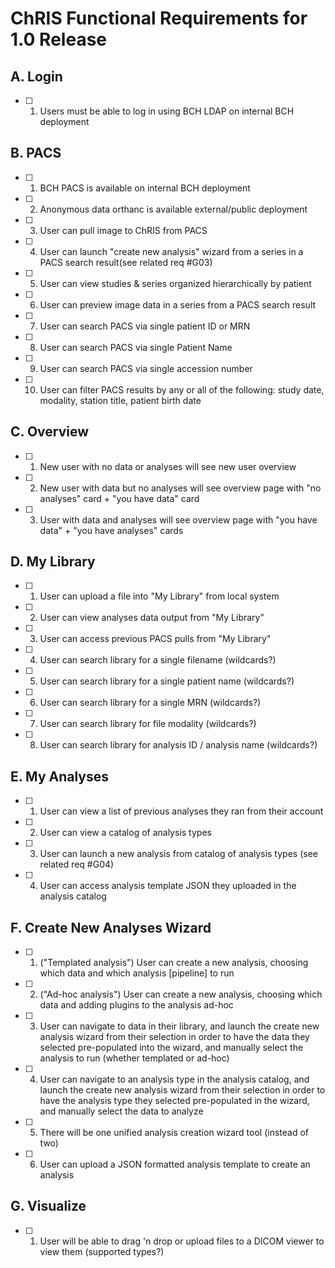 # ChRIS Functional Requirements for 1.0 Release

## A. Login
- [ ] 01. Users must be able to log in using BCH LDAP on internal BCH deployment

## B. PACS
- [ ] 01. BCH PACS is available on internal BCH deployment
- [ ] 02. Anonymous data orthanc is available external/public deployment
- [ ] 03. User can pull image to ChRIS from PACS
- [ ] 04. User can launch "create new analysis" wizard from a series in a PACS search result(see related req #G03)
- [ ] 05. User can view studies & series organized hierarchically by patient
- [ ] 06. User can preview image data in a series from a PACS search result
- [ ] 07. User can search PACS via single patient ID or MRN
- [ ] 08. User can search PACS via single Patient Name
- [ ] 09. User can search PACS via single accession number
- [ ] 10. User can filter PACS results by any or all of the following: study date, modality, station title, patient birth date

## C. Overview
- [ ] 01. New user with no data or analyses will see new user overview
- [ ] 02. New user with data but no analyses will see overview page with "no analyses" card + "you have data" card
- [ ] 03. User with data and analyses will see overview page with "you have data" + "you have analyses" cards

## D. My Library
- [ ] 01. User can upload a file into "My Library" from local system
- [ ] 02. User can view analyses data output from "My Library"
- [ ] 03. User can access previous PACS pulls from "My Library"
- [ ] 04. User can search library for a single filename (wildcards?)
- [ ] 05. User can search library for a single patient name (wildcards?)
- [ ] 06. User can search library for a single MRN (wildcards?)
- [ ] 07. User can search library for file modality (wildcards?)
- [ ] 08. User can search library for analysis ID / analysis name (wildcards?)

## E. My Analyses
- [ ] 01. User can view a list of previous analyses they ran from their account
- [ ] 02. User can view a catalog of analysis types
- [ ] 03. User can launch a new analysis from catalog of analysis types (see related req #G04)
- [ ] 04. User can access analysis template JSON they uploaded in the analysis catalog

## F. Create New Analyses Wizard
- [ ] 01. ("Templated analysis") User can create a new analysis, choosing which data and which analysis [pipeline] to run
- [ ] 02. ("Ad-hoc analysis") User can create a new analysis, choosing which data and adding plugins to the analysis ad-hoc 
- [ ] 03. User can navigate to data in their library, and launch the create new analysis wizard from their selection in order to have the data they selected pre-populated into the wizard, and manually select the analysis to run (whether templated or ad-hoc)
- [ ] 04. User can navigate to an analysis type in the analysis catalog, and launch the create new analysis wizard from their selection in order to have the analysis type they selected pre-populated in the wizard, and manually select the data to analyze
- [ ] 05. There will be one unified analysis creation wizard tool (instead of two)
- [ ] 06. User can upload a JSON formatted analysis template to create an analysis

## G. Visualize
- [ ] 01. User will be able to drag 'n drop or upload files to a DICOM viewer to view them (supported types?)
